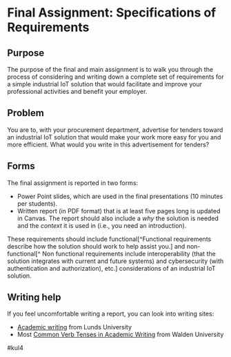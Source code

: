 # Final Assignment: Specifications of Requirements

## Purpose
The purpose of the final and main assignment is to walk you through the process of considering and writing down a complete set of requirements for a simple industrial IoT solution that would facilitate and improve your professional activities and benefit your employer.

## Problem
You are to, with your procurement department, advertise for tenders toward an industrial IoT solution that would make your work more easy for you and more efficient. 
What would you write in this advertisement for tenders?

## Forms
The final assignment is reported in two forms:
- Power Point slides, which are used in the final presentations (10 minutes per students).
- Written report (in PDF format) that is at least five pages long is updated in Canvas. The report should also include a *why* the solution is needed and the *context* it is used in (i.e., you need an introduction).

These requirements should include functional[^Functional requirements describe how the solution should work to help assist you.] and non-functional[^ Non functional requirements include interoperability (that the solution integrates with current and future systems) and cybersecurity (with authentication and authorization), etc.] considerations of an industrial IoT solution.


## Writing help
If you feel uncomfortable writing a report, you can look into writing sites:
- [Academic writing](https://awelu.srv.lu.se/the-writing-process/introduction/) from Lunds University
- Most [Common Verb Tenses in Academic Writing](https://academicguides.waldenu.edu/writingcenter/grammar/verbtenses) from Walden University

#kul4